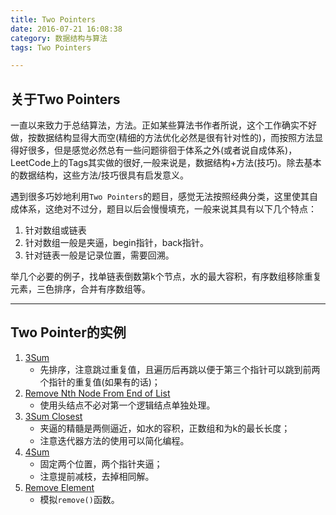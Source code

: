 ```yaml
---
title: Two Pointers
date: 2016-07-21 16:08:38
category: 数据结构与算法
tags: Two Pointers

---
```


## 关于Two Pointers

一直以来致力于总结算法，方法。正如某些算法书作者所说，这个工作确实不好做，按数据结构显得大而空(精细的方法优化必然是很有针对性的)，而按照方法显得好很多，但是感觉必然总有一些问题徘徊于体系之外(或者说自成体系)，LeetCode上的Tags其实做的很好,一般来说是，数据结构+方法(技巧)。除去基本的数据结构，这些方法/技巧很具有启发意义。

遇到很多巧妙地利用`Two Pointers`的题目，感觉无法按照经典分类，这里使其自成体系，这绝对不过分，题目以后会慢慢填充，一般来说其具有以下几个特点：
1. 针对数组或链表
2. 针对数组一般是夹逼，begin指针，back指针。
3. 针对链表一般是记录位置，需要回溯。

举几个必要的例子，找单链表倒数第k个节点，水的最大容积，有序数组移除重复元素，三色排序，合并有序数组等。

---

## Two Pointer的实例
1. [3Sum](https://github.com/applefishsky009/LeetCode/blob/master/15%20-%203Sum/15%20-%203Sum.cpp)
	+ 先排序，注意跳过重复值，且遍历后再跳以便于第三个指针可以跳到前两个指针的重复值(如果有的话)；
2. [Remove Nth Node From End of List](https://github.com/applefishsky009/LeetCode/blob/master/19%20-%20Remove%20Nth%20Node%20From%20End%20of%20List/19%20-%20Remove%20Nth%20Node%20From%20End%20of%20List.cpp)
	+ 使用头结点不必对第一个逻辑结点单独处理。
3. [3Sum Closest](https://github.com/applefishsky009/LeetCode/blob/master/16%20-%203Sum%20Closest/16%20-%203Sum%20Closest.cpp)
	+ 夹逼的精髓是两侧逼近，如水的容积，正数组和为k的最长长度；
	+ 注意迭代器方法的使用可以简化编程。
4. [4Sum](https://github.com/applefishsky009/LeetCode/blob/master/18%20-%204Sum/18%20-%204Sum.cpp)
	+ 固定两个位置，两个指针夹逼；
	+ 注意提前减枝，去掉相同解。
5. [Remove Element](https://github.com/applefishsky009/LeetCode/blob/master/27%20-%20Remove%20Element/27%20-%20Remove%20Element.cpp)
	+ 模拟`remove()`函数。